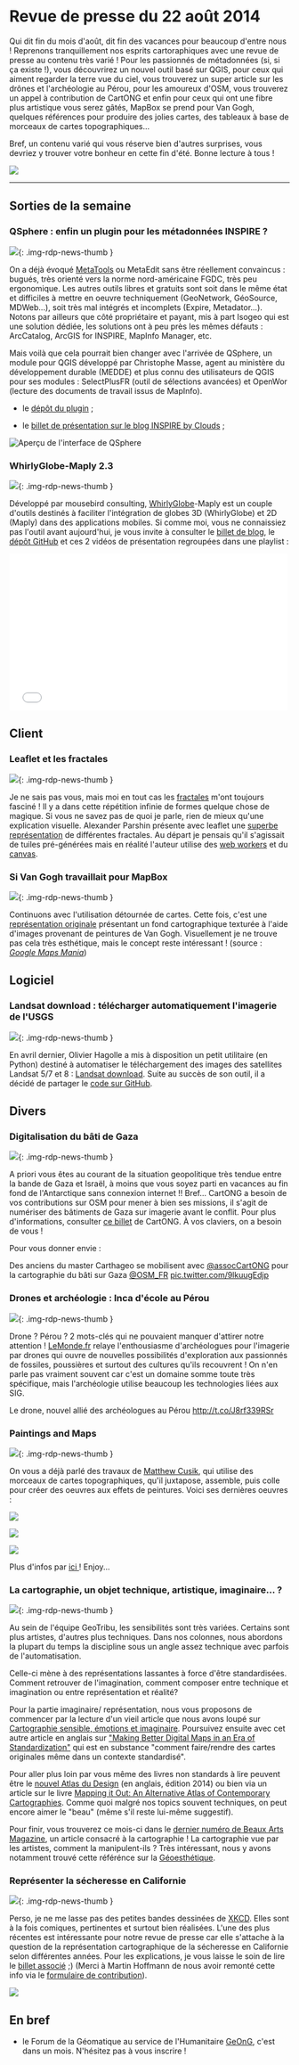 # Revue de presse du 22 août 2014

Qui dit fin du mois d'août, dit fin des vacances pour beaucoup d'entre nous ! Reprenons tranquillement nos esprits cartoraphiques avec une revue de presse au contenu très varié ! Pour les passionnés de métadonnées (si, si ça existe !), vous découvrirez un nouvel outil basé sur QGIS, pour ceux qui aiment regarder la terre vue du ciel, vous trouverez un super article sur les drônes et l'archéologie au Pérou, pour les amoureux d'OSM, vous trouverez un appel à contribution de CartONG et enfin pour ceux qui ont une fibre plus artistique vous serez gâtés, MapBox se prend pour Van Gogh, quelques références pour produire des jolies cartes, des tableaux à base de morceaux de cartes topographiques...

Bref, un contenu varié qui vous réserve bien d'autres surprises, vous devriez y trouver votre bonheur en cette fin d'été. Bonne lecture à tous !

![](https://cdn.geotribu.fr/img/articles-blog-rdp/capture-ecran/geopeinture.jpg)

----

## Sorties de la semaine


### QSphere : enfin un plugin pour les métadonnées INSPIRE ?

![](https://cdn.geotribu.fr/img/logos-icones/logiciels_librairies/qsphere_about.png){: .img-rdp-news-thumb }

On a déjà évoqué [MetaTools](http://geotribu.net/node/704#logicielNews) ou MetaEdit sans être réellement convaincus : bugués, très orienté vers la norme nord-américaine FGDC, très peu ergonomique. Les autres outils libres et gratuits sont soit dans le même état et difficiles à mettre en oeuvre techniquement (GeoNetwork, GéoSource, MDWeb...), soit très mal intégrés et incomplets (Expire, Metadator...). Notons par ailleurs que côté propriétaire et payant, mis à part Isogeo qui est une solution dédiée, les solutions ont à peu près les mêmes défauts : ArcCatalog, ArcGIS for INSPIRE, MapInfo Manager, etc.


Mais voilà que cela pourrait bien changer avec l'arrivée de QSphere, un module pour QGIS développé par Christophe Masse, agent au ministère du développement durable (MEDDE) et plus connu des utilisateurs de QGIS pour ses modules : SelectPlusFR (outil de sélections avancées) et OpenWor (lecture des documents de travail issus de MapInfo).


- le [dépôt du plugin](http://plugins.qgis.org/plugins/qsphere/) ;

- le [billet de présentation sur le blog INSPIRE by Clouds](http://georezo.net/blog/inspire/2014/08/18/un-plug-in-qgis-pour-des-metadonnees-inspire-qsphere/) ;

![Aperçu de l'interface de QSphere](https://cdn.geotribu.fr/img/articles-blog-rdp/capture-ecran/QIGIS_QSphere_974.PNG "QSphere - démo")


### WhirlyGlobe-Maply 2.3

![](https://cdn.geotribu.fr/img/logos-icones/entreprises_association/mousebird.jpg){: .img-rdp-news-thumb }

Développé par mousebird consulting, [WhirlyGlobe](http://mousebird.github.io/WhirlyGlobe/)-Maply est un couple d'outils destinés à faciliter l'intégration de globes 3D (WhirlyGlobe) et 2D (Maply) dans des applications mobiles. Si comme moi, vous ne connaissiez pas l'outil avant aujourd'hui, je vous invite à consulter le [billet de blog](http://mousebirdconsulting.blogspot.fr/2014/08/whirlyglobe-maply-23.html), le [dépôt GitHub](https://github.com/mousebird/WhirlyGlobe/) et ces 2 vidéos de présentation regroupées dans une playlist :



<iframe width="500" height="281" src="//www.youtube.com/embed/videoseries?list=PLm8_Gh1bXPzoNdP4PsO0vGlBiYmeBWSQO" frameborder="0" allowfullscreen></iframe>


## Client


### Leaflet et les fractales

![](https://cdn.geotribu.fr/img/logos-icones/logiciels_librairies/leaflet.png){: .img-rdp-news-thumb }

Je ne sais pas vous, mais moi en tout cas les [fractales](http://fr.wikipedia.org/wiki/Fractale) m'ont toujours fasciné ! Il y a dans cette répétition infinie de formes quelque chose de magique. Si vous ne savez pas de quoi je parle, rien de mieux qu'une explication visuelle. Alexander Parshin présente avec leaflet une [superbe représentation](http://aparshin.github.io/leaflet-fractal/#mandlebrot/22/-0.60736/47.73979) de différentes fractales. Au départ je pensais qu'il s'agissait de tuiles pré-générées mais en réalité l'auteur utilise des [web workers](http://www.w3schools.com/Html/html5_webworkers.asp) et du [canvas](http://fr.wikipedia.org/wiki/Canvas_%28HTML%29).


### Si Van Gogh travaillait pour MapBox

![](https://cdn.geotribu.fr/img/logos-icones/logiciels_librairies/mapbox-logo.png){: .img-rdp-news-thumb }

Continuons avec l'utilisation détournée de cartes. Cette fois, c'est une [représentation originale](http://mapmeld.github.io/van-gogh-map/#2.34/27.85/-28.92) présentant un fond cartographique texturée à l'aide d'images provenant de peintures de Van Gogh. Visuellement je ne trouve pas cela très esthétique, mais le concept reste intéressant ! (source : [*Google Maps Mania*](http://googlemapsmania.blogspot.com/2014/08/if-van-gogh-made-maps.html))



## Logiciel


### Landsat download : télécharger automatiquement l'imagerie de l'USGS

![](https://cdn.geotribu.fr/img/logos-icones/divers/serietemp_leblog.jpg){: .img-rdp-news-thumb }

En avril dernier, Olivier Hagolle a mis à disposition un petit utilitaire (en Python) destiné à automatiser le téléchargement des images des satellites Landsat 5/7 et 8 : [Landsat download](http://www.cesbio.ups-tlse.fr/multitemp/?page_id=3099). Suite au succès de son outil, il a décidé de partager le [code sur GitHub](https://github.com/olivierhagolle/LANDSAT-Download).



## Divers


### Digitalisation du bâti de Gaza

![](https://cdn.geotribu.fr/img/logos-icones/entreprises_association/cartONG.jpg){: .img-rdp-news-thumb }

A priori vous êtes au courant de la situation geopolitique très tendue entre la bande de Gaza et Israël, à moins que vous soyez parti en vacances au fin fond de l'Antarctique sans connexion internet !! Bref... CartONG a besoin de vos contributions sur OSM pour mener à bien ses missions, il s'agit de numériser des bâtiments de Gaza sur imagerie avant le conflit. Pour plus d'informations, consulter [ce billet](http://cartong.org/volunteers/blog/digitalisation-gaza-osmtdh-evaluation-des-d%C3%A9g%C3%A2ts) de CartONG. À vos claviers, on a besoin de vous !


Pour vous donner envie :


Des anciens du master Carthageo se mobilisent avec [@assocCartONG](https://twitter.com/assocCartONG) pour la cartographie du bâti sur Gaza [@OSM\_FR](https://twitter.com/OSM_FR) [pic.twitter.com/9lkuugEdjp](http://t.co/9lkuugEdjp)


### Drones et archéologie : Inca d'école au Pérou

![](https://cdn.geotribu.fr/img/logos-icones/divers/drone_0.png){: .img-rdp-news-thumb }

Drone ? Pérou ? 2 mots-clés qui ne pouvaient manquer d'attirer notre attention ! [LeMonde.fr](https://www.lemonde.fr/sciences/article/2014/08/18/le-drone-nouvel-allie-des-archeologues-au-perou_4472827_1650684.html) relaye l'enthousiasme d'archéologues pour l'imagerie par drones qui ouvre de nouvelles possibilités d'exploration aux passionnés de fossiles, poussières et surtout des cultures qu'ils recouvrent ! On n'en parle pas vraiment souvent car c'est un domaine somme toute très spécifique, mais l'archéologie utilise beaucoup les technologies liées aux SIG.


Le drone, nouvel allié des archéologues au Pérou <http://t.co/J8rf339RSr>


### Paintings and Maps

![](https://cdn.geotribu.fr/img/internal/icons-rdp-news/news.png){: .img-rdp-news-thumb }

On vous a déjà parlé des travaux de [Matthew Cusik](http://mattcusick.com/artistInfo/mattcusi/bio/bio_2.pdf?1781), qui utilise des morceaux de cartes topographiques, qu'il juxtapose, assemble, puis colle pour créer des oeuvres aux effets de peintures. Voici ses dernières oeuvres :


![](https://cdn.geotribu.fr/img/articles-blog-rdp/capture-ecran/paintinmaps2.jpg)


![](https://cdn.geotribu.fr/img/articles-blog-rdp/capture-ecran/paintinmaps3.jpg)


![](https://cdn.geotribu.fr/img/articles-blog-rdp/capture-ecran/paintinmaps1.jpg)


Plus d'infos par [ici ](http://mattcusick.com/paintings-collage)! Enjoy...


### La cartographie, un objet technique, artistique, imaginaire... ?

![](https://cdn.geotribu.fr/img/internal/icons-rdp-news/news.png){: .img-rdp-news-thumb }

Au sein de l'équipe GeoTribu, les sensibilités sont très variées. Certains sont plus artistes, d'autres plus techniques. Dans nos colonnes, nous abordons la plupart du temps la discipline sous un angle assez technique avec parfois de l'automatisation.


Celle-ci mène à des représentations lassantes à force d'être standardisées. Comment retrouver de l'imagination, comment composer entre technique et imagination ou entre représentation et réalité?


Pour la partie imaginaire/ représentation, nous vous proposons de commencer par la lecture d'un vieil article que nous avons loupé sur [Cartographie sensible, émotions et imaginaire](http://blog.mondediplo.net/2011-09-19-Cartographie-sensible-emotions-et-imaginaire). Poursuivez ensuite avec cet autre article en anglais sur ["Making Better Digital Maps in an Era of Standardization"](http://www.citylab.com/design/2014/08/making-better-digital-maps-in-an-era-of-standardization/378805/) qui est en substance "comment faire/rendre des cartes originales même dans un contexte standardisé".


Pour aller plus loin par vous même des livres non standards à lire peuvent être le [nouvel Atlas du Design](http://atlasofdesign.org/purchase/) (en anglais, édition 2014) ou bien via un article sur le livre [Mapping it Out: An Alternative Atlas of Contemporary Cartographies](http://www.brainpickings.org/index.php/2014/08/18/mapping-it-out-obrist/?utm_content=buffer7b8dc&utm_medium=social&utm_source=twitter.com&utm_campaign=buffer). Comme quoi malgré nos topics souvent techniques, on peut encore aimer le "beau" (même s'il reste lui-même suggestif).


Pour finir, vous trouverez ce mois-ci dans le [dernier numéro de Beaux Arts Magazine](http://www.rom1.fr/chris_blog/art/beaux-arts-lart-en-vacances/), un article consacré à la cartographie ! La cartographie vue par les artistes, comment la manipulent-ils ? Très intéressant, nous y avons notamment trouvé cette référénce sur la [Géoesthétique](http://www.lepeuplequimanque.org/geoesthetique).


### Représenter la sécheresse en Californie

![](https://cdn.geotribu.fr/img/logos-icones/divers/xkcd.png){: .img-rdp-news-thumb }

Perso, je ne me lasse pas des petites bandes dessinées de [XKCD](http://xkcd.com). Elles sont à la fois comiques, pertinentes et surtout bien réalisées. L'une des plus récentes est intéressante pour notre revue de presse car elle s'attache à la question de la représentation cartographique de la sécheresse en Californie selon différentes années. Pour les explications, je vous laisse le soin de lire le [billet associé](http://www.explainxkcd.com/wiki/index.php/1410) ;) (Merci à Martin Hoffmann de nous avoir remonté cette info via le [formulaire de contribution](geotribu.net/contribuer)).


![](http://imgs.xkcd.com/comics/california.png)



## En bref


- le Forum de la Géomatique au service de l'Humanitaire [GeOnG](http://cartong.org/fr/geong/2014), c'est dans un mois. N'hésitez pas à vous inscrire !
